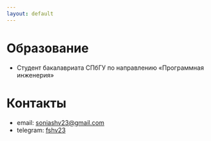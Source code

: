 ```yaml
---
layout: default
---
```


# Образование
- Студент бакалавриата СПбГУ по направлению «Программная инженерия»

# Контакты
- email: soniashv23@gmail.com
- telegram: [fshv23](https://t.me/<fshv23>)
